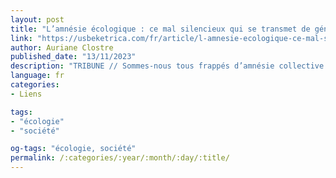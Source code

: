 ```yaml
---
layout: post
title: "L’amnésie écologique : ce mal silencieux qui se transmet de génération en génération"
link: "https://usbeketrica.com/fr/article/l-amnesie-ecologique-ce-mal-silencieux-qui-se-transmet-de-generation-en-generation"
author: Auriane Clostre
published_date: "13/11/2023"
description: "TRIBUNE // Sommes-nous tous frappés d’amnésie collective vis-à-vis de l’écologie ? Pour Auriane Clostre,  ingénieure et co-fondatrice de Stim, un collectif de 25 inventeurs, designers et chercheurs engagés dans la bifurcation environnementale des grandes industries françaises, cette perte systémique de mémoire nous empêcherait de prendre la mesure de la catastrophe écologique."
language: fr
categories:
- Liens

tags:
- "écologie"
- "société"

og-tags: "écologie, société"
permalink: /:categories/:year/:month/:day/:title/
---
```

